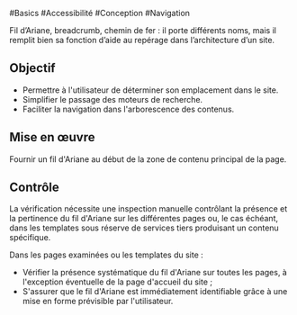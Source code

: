 
#Basics #Accessibilité #Conception #Navigation

Fil d’Ariane, breadcrumb, chemin de fer : il porte différents noms, mais il remplit bien sa fonction d’aide au repérage dans l’architecture d’un site.

Objectif
--------

*   Permettre à l'utilisateur de déterminer son emplacement dans le site.
*   Simplifier le passage des moteurs de recherche.
*   Faciliter la navigation dans l'arborescence des contenus.

Mise en œuvre
-------------

Fournir un fil d'Ariane au début de la zone de contenu principal de la page.

Contrôle
--------

La vérification nécessite une inspection manuelle contrôlant la présence et la pertinence du fil d'Ariane sur les différentes pages ou, le cas échéant, dans les templates sous réserve de services tiers produisant un contenu spécifique.

Dans les pages examinées ou les templates du site :

*   Vérifier la présence systématique du fil d'Ariane sur toutes les pages, à l'exception éventuelle de la page d'accueil du site ;
*   S'assurer que le fil d'Ariane est immédiatement identifiable grâce à une mise en forme prévisible par l'utilisateur.
